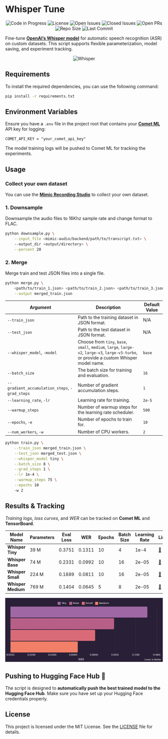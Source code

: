 # Whisper Tune

<div align="center">

![Code in Progress](https://img.shields.io/badge/status-in_progress-red.svg) ![License](https://img.shields.io/github/license/LuluW8071/Whisper-Tune) ![Open Issues](https://img.shields.io/github/issues/LuluW8071/Whisper-Tune) ![Closed Issues](https://img.shields.io/github/issues-closed/LuluW8071/Whisper-Tune) ![Open PRs](https://img.shields.io/github/issues-pr/LuluW8071/Whisper-Tune) ![Repo Size](https://img.shields.io/github/repo-size/LuluW8071/Whisper-Tune) ![Last Commit](https://img.shields.io/github/last-commit/LuluW8071/Whisper-Tune)

</div>

Fine-tune [__OpenAI’s Whisper model__](https://cdn.openai.com/papers/whisper.pdf) for automatic speech recognition (ASR) on custom datasets. This script supports flexible parameterization, model saving, and experiment tracking. 

<div align="center">

![Whisper](https://images.ctfassets.net/kftzwdyauwt9/d9c13138-366f-49d3-a1a563abddc1/8acfb590df46923b021026207ff1a438/asr-summary-of-model-architecture-desktop.svg)

</div>

## Requirements

To install the required dependencies, you can use the following command:

```bash
pip install -r requirements.txt
```

## Environment Variables

Ensure you have a `.env` file in the project root that contains your [__Comet ML__](https://www.comet.com/) API key for logging:

```
COMET_API_KEY = "your_comet_api_key"
```

The model training logs will be pushed to Comet ML for tracking the experiments.

## Usage

### Collect your own dataset

You can use the [__Mimic Recording Studio__](https://github.com/MycroftAI/mimic-recording-studio) to collect your own dataset.

### 1. Downsample

Downsample the audio files to 16Khz sample rate and change format to FLAC.

```bash
python downsample.py \
    --input_file <mimic-audio/backend/path/to/transcript.txt> \ 
    --output_dir <output/directory> \
    --percent 20
```

### 2. Merge

Merge train and test JSON files into a single file.

```bash
python merge.py \
    <path/to/train_1.json> <path/to/train_2.json> <path/to/train_3.json> \
    --output merged_train.json
```


| Argument                        | Description                                                                                       | Default Value   |
|----------------------------------|---------------------------------------------------------------------------------------------------|-----------------|
| `--train_json`                   | Path to the training dataset in JSON format.                                                      | N/A             |
| `--test_json`                    | Path to the test dataset in JSON format.                                                          | N/A             |
| `--whisper_model`, `-model`                | Choose from `tiny`, `base`, `small`, `medium`, `large`, `large-v2`, `large-v3`, `large-v3-turbo`, or provide a custom Whisper model name. | `base`             |
| `--batch_size`                   | The batch size for training and evaluation.                                                       | `16`             |
| `--gradient_accumulation_steps`, `-grad_steps`   | Number of gradient accumulation steps.                                                            | `1`             | 
| `--learning_rate`, `-lr`         | Learning rate for training.    | `2e-5`  |
| `--warmup_steps`                 | Number of warmup steps for the learning rate scheduler.                                            | `500`           |
| `--epochs`, `-e`                       | Number of epochs to train for.                                                                    | `10`            |
| `--num_workers`, `-w`            | Number of CPU workers.                                                                            | `2` |

```bash
python train.py \
    --train_json merged_train.json \
    --test_json merged_test.json \
    --whisper_model tiny \
    --batch_size 8 \
    --grad_steps 1 \
    --lr 1e-4 \
    --warmup_steps 75 \
    --epochs 10
    -w 2
```

## Results & Tracking 

_Training logs_, _loss curves_, and _WER_ can be tracked on __Comet ML__ and __TensorBoard__.

| **Model Name**    | **Parameters** | **Eval Loss** | **WER** | **Epochs** | **Batch Size** | **Learning Rate** | **Link** |
|-------------------|----------------|---------------|---------|------------|----------------|--------------------|------------------------|
| **Whisper Tiny**       | 39 M             | 0.3751        | 0.1311  | 10         | 4              | 1e-4               | [🤗](https://huggingface.co/luluw/whisper-tiny)  |
| **Whisper Base**       | 74 M             | 0.2331        | 0.0992  | 10         | 16             | 2e-05              | [🤗](https://huggingface.co/luluw/whisper-base)  |
| **Whisper Small**      | 224 M            | 0.1889        | 0.0811  | 10         | 16             | 2e-05              | [🤗](https://huggingface.co/luluw/whisper-small) |
| **Whisper Medium**     | 769 M            | 0.1404        | 0.0645  | 5          | 8              | 2e-05              | [🤗](https://huggingface.co/luluw/whisper-medium) |


![WER](assets/eval_wer.png)


## Pushing to Hugging Face Hub 🤗

The script is designed to __automatically push the best trained model to the Hugging Face Hub__. Make sure you have set up your Hugging Face credentials properly.

## License

This project is licensed under the MIT License. See the [LICENSE](LICENSE) file for details.

<!-- ## Contributions

Contributions, issues, and feature requests are welcome. Feel free to open a PR or an issue. -->